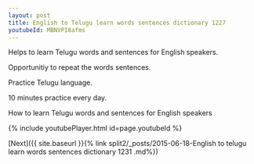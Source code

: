 ```yaml
---
layout: post
title: English to Telugu learn words sentences dictionary 1227 
youtubeId: MBNVPI8afms
---
```

 
 
Helps to learn Telugu words and sentences for English speakers.

Opportunitiy to repeat the words sentences. 

Practice Telugu language. 
 
10 minutes practice every day. 
 
How to learn Telugu words and sentences for English speakers 
 
{% include youtubePlayer.html id=page.youtubeId %}
 
 
[Next]({{ site.baseurl }}{% link  split2/_posts/2015-06-18-English to telugu learn words sentences dictionary 1231 .md%})
 
